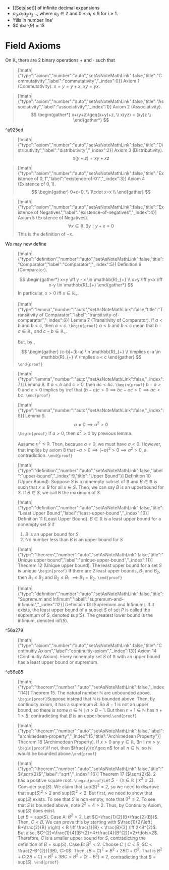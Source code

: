 - [[Sets|set]] of infinite decimal expansions
- $a_{0}.a_{1}a_{2}a_{3}\dots$, where $a_{0}\in\mathbb{Z}$ and $0\leq a_{i}\leq 9$ for $i\geq 1$.
- 'fills in number line'
- $0.\bar{9} = 1$

# Field Axioms

On $\mathbb{R}$, there are 2 binary operations $+$ and $\cdot$ such that 

> [!math|{"type":"axiom","number":"auto","setAsNoteMathLink":false,"title":"Commutativity","label":"commutativity","_index":0}] Axiom 1 (Commutativity).
> $x=y=y+x$, $xy = yx$.

> [!math|{"type":"axiom","number":"auto","setAsNoteMathLink":false,"title":"Associativity","label":"associativity","_index":1}] Axiom 2 (Associativity).
> $$
> \begin{gather*}
> x+(y+z)\geq(x+y)+z, \\
> x(yz) = (xy)z \\
> \end{gather*}
> $$ 

^a925ed

> [!math|{"type":"axiom","number":"auto","setAsNoteMathLink":false,"title":"Distributivity","label":"distributivity","_index":2}] Axiom 3 (Distributivity).
> $$
>x(y+z)=xy+xz
>$$

> [!math|{"type":"axiom","number":"auto","setAsNoteMathLink":false,"title":"Existence of $0,1$","label":"existence-of-01","_index":3}] Axiom 4 (Existence of $0,1$).
> $$
> \begin{gather}
> 0+x=0,  \\
> 1\cdot x=x \\
> \end{gather} 
> $$

> [!math|{"type":"axiom","number":"auto","setAsNoteMathLink":false,"title":"Existence of Negatives","label":"existence-of-negatives","_index":4}] Axiom 5 (Existence of Negatives).
> $$
> \forall x \in \mathbb{R}, \exists y \mid y + x = 0
> $$
> This is the definition of $-x$.

We may now define

> [!math|{"type":"definition","number":"auto","setAsNoteMathLink":false,"title":"Comparator","label":"comparator","_index":5}] Definition 6 (Comparator).
> 
> $$
> \begin{gather*}
> x<y \iff y - x \in \mathbb{R}_{+} \\
> x>y \iff y<x \iff x-y \in \mathbb{R}_{+}
> \end{gather*}
> $$
In particular, $x>0$ iff $x \in \mathbb{R}_{+}$.

> [!math|{"type":"lemma","number":"auto","setAsNoteMathLink":false,"title":"Transitivity of Comparator","label":"transitivity-of-comparator","_index":6}] Lemma 7 (Transitivity of Comparator).
> If $a<b$ and $b<c$, then $a<c$. 
> `\begin{proof}`
> $a<b$ and $b<c$ mean that $b-a\in \mathbb{R}_{+}$ and $c-b\in\mathbb{R}_{+}$.
> 
> But, by , 
> 
> $$
> \begin{gather}
> (c-b)+(b-a) \in \mathbb{R}_{+} \\
> \implies c-a \in \mathbb{R}_{+} \\
> \implies a < c
> \end{gather}
> $$
> `\end{proof}`

> [!math|{"type":"lemma","number":"auto","setAsNoteMathLink":false,"_index":7}] Lemma 8.
> If $a<b$ and $c>0$, then $ac<bc$.
> `\begin{proof}`
> $b-a>0$ and $c>0$ implies by \ref that $(b-a)c>0 \implies bc-ac>0 \implies ac<bc$.
> `\end{proof}`

> [!math|{"type":"lemma","number":"auto","setAsNoteMathLink":false,"_index":8}] Lemma 9.
> $$
> a\neq 0\implies a^{2}>0
> $$
> `\begin{proof}`
> If $a>0$, then $a^{2}>0$ by previous lemma. 
> 
> Assume $a^{2}\leq0$. Then, because $a\neq 0$, we must have $a<0$. However, that implies by axiom 8 that $-a>0 \implies (-a)^{2}>0 \implies a^{2}>0$, a contradiction.
> `\end{proof}`

> [!math|{"type":"definition","number":"auto","setAsNoteMathLink":false,"label":"upper-bound","_index":9,"title":"Upper Bound"}] Definition 10 (Upper Bound).
>Suppose $S$ is a nonempty subset of $\mathbb{R}$ and $B \in \mathbb{R}$ is such that $x\leq B$ for all $x \in S$. Then, we can say $B$ is an upperbound for $S$. If $B \in S$, we call B the maximum of $S$.

> [!math|{"type":"definition","number":"auto","setAsNoteMathLink":false,"title":"Least Upper Bound","label":"least-upper-bound","_index":10}] Definition 11 (Least Upper Bound).
> $B \in \mathbb{R}$ is a least upper bound for a nonempty set $S$ if 
> 
> 1. $B$ is an upper bound for $S$.
> 2. No number less than $B$ is an upper bound for $S$

> [!math|{"type":"theorem","number":"auto","setAsNoteMathLink":false,"title":"Unique upper bound","label":"unique-upper-bound","_index":11}] Theorem 12 (Unique upper bound).
> The least upper bound for a set $S$ is unique
> `\begin{proof}`
> If there are 2 least upper bounds, $B_{1}$ and $B_{2}$, then $B_{1}\leq B_{2}$ and $B_{2}\leq B_{1}$ $\implies B_{1}=B_{2}$.
> `\end{proof}`

> [!math|{"type":"definition","number":"auto","setAsNoteMathLink":false,"title":"Supremum and Infimum","label":"supremum-and-infimum","_index":12}] Definition 13 (Supremum and Infimum).
> If it exists, the least upper bound of a subset $S$ of set $P$ is called the supremum of $S$, denoted $\text{sup}(S)$. The greatest lower bound is the infimum, denoted $\text{inf}(S)$.

^56a279

> [!math|{"type":"axiom","number":"auto","setAsNoteMathLink":false,"title":"Continuitiy Axiom","label":"continuitiy-axiom","_index":13}] Axiom 14 (Continuitiy Axiom).
> Every nonempty set $S$ of $\mathbb{R}$ with an upper bound has a least upper bound or supremum.

^e56e85

> [!math|{"type":"theorem","number":"auto","setAsNoteMathLink":false,"_index":14}] Theorem 15.
> The natural number $\mathbb{N}$ are unbounded above.
> `\begin{proof}`Suppose instead that $\mathbb{N}$ is bounded above. Then, by continuity axiom, it has a supremum $B$. So $B-1$ is not an upper bound, so there is some $n \in \mathbb{N} \mid n>B-1$. But then $n+1\in\mathbb{N}$ has $n+1>B$, contradicting that $B$ is an upper bound.`\end{proof}`

> [!math|{"type":"theorem","number":"auto","setAsNoteMathLink":false,"label":"archimedean-property","_index":15,"title":"Archimedean Property"}] Theorem 16 (Archimedean Property).
> If $x>0$ any $y\in\mathbb{R}$, $\exists n \mid nx>y$.
> `\begin{proof}`If not, then $\frac{y}{x}\geq n$ for all $n\in \mathbb{N}$, so $\mathbb{N}$ would be bounded above.`\end{proof}`

> [!math|{"type":"theorem","number":"auto","setAsNoteMathLink":false,"title":"$\\sqrt{2}$","label":"sqrt","_index":16}] Theorem 17 ($\sqrt{2}$).
> 2 has a positive square root.
> `\begin{proof}`Let $S=\{ x \in \mathbb{R} \mid x^{2}\leq 2 \}$. Consider $\text{sup}(S)$. We claim that $\text{sup}(S)^{2}=2$, so we need to disprove that $\text{sup}(S)^{2} > 2$ and $\text{sup}(S)^{2}<2$. But first, we need to show that $\text{sup}(S)$ exists. To see that $S$ is non-empty, note that $0^{2}\leq 2$. To see that $S$ is bounded above, note $2^{2}=4>2$. Thus, by Continuity Axiom, $\text{sup}(S)$ does exist.  
> Let $B=\text{sup}(S)$. 
> Case A: $B^{2}>2$.
> Let $C=\frac{1}{2}(B+\frac{2}{B})$. Then, $C<B$. We can prove this by starting with $\frac{1}{2}\left( B+\frac{2}{B} \right) < B \iff \frac{1}{B} < \frac{B}{2} \iff 2<B^{2}$. But also, $C^{2}=\frac{1}{4}(B^{2}+4+\frac{4}{B^{2}}=2+\dots>2$. Therefore, $C$ is a smaller upper bound for $S$, contradicting the definition of $B=\text{sup}(S)$.
> Case B: $B^{2} < 2$. 
> Choose $C\mid C<B$, $C < \frac{2-B^{2}}{3B}, C>0$. Then, $(B+C)^{2}=B^{2}+2BC+C^{2}$. That is $B^{2}+C(2B+C)<B^{2}+3BC<B^{2}+(2-B^{2})=2$, contradicting that $B=\text{sup}(S)$. 
> `\end{proof}`